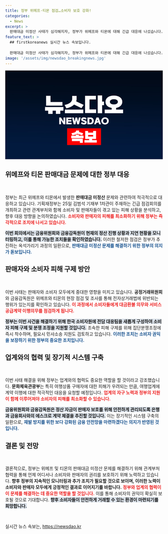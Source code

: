 ```yaml
---
title: 정부 위메프·티몬 점검…소비자 보호 강화!
categories:
  - News
excerpt: >
  판매대금 미정산 사태가 심각해지자, 정부가 위메프와 티몬에 대해 긴급 대응에 나섰습니다. 소비자와 판매자의 피해를 최소화하기 위한 다각적인 조치가 시행될 예정입니다. 이 상황은 어떻게 진전될까요? 클릭하여 자세한 내용을 확인하세요.
feature_text: >
  ## firstkoreanews 실시간 뉴스 속보입니다.

  판매대금 미정산 사태가 심각해지자, 정부가 위메프와 티몬에 대해 긴급 대응에 나섰습니다. 소비자와 판매자의 피해를 최소화하기 위한 다각적인 조치가 시행될 예정입니다. 이 상황은 어떻게 진전될까요? 클릭하여 자세한 내용을 확인하세요.
image: '/assets/img/newsdao_breakingnews.jpg'
---
```


<p><img src="/assets/img/newsdao_breakingnews.jpg" alt="firstkoreanews 속보" /></p>

<h2 data-ke-size="size26">위메프와 티몬 판매대금 문제에 대한 정부 대응</h2>

<p data-ke-size="size16">&nbsp;</p>

<p>정부는 최근 위메프와 티몬에서 발생한 <b>판매대금 미정산</b> 문제와 관련하여 적극적으로 대응하고 있습니다. 기획재정부는 25일 김범석 기재부 1차관이 주재하는 긴급 점검회의를 개최하고 관련 관계부처와 함께 소비자 및 판매자들이 겪고 있는 피해 상황을 분석하고, 향후 대응 방향을 논의하였습니다. <b><span style="color: #ee2323;">소비자와 판매자의 피해를 최소화하기 위해 정부는 즉각적으로 조치에 나서고 있습니다.</span></b> </p>

<p><b><span style="background-color: #21538527;">이번 회의에서는 금융위원회와 금융감독원이 현재의 정산 진행 상황과 지연 현황을 모니터링하고, 이를 통해 가능한 조치들을 확인하였습니다.</span></b> 이러한 철저한 점검은 정부가 추진하는 옥석가리기 과정의 일환으로, <b><span style="color: #1a5490;">판매대금 미정산 문제를 해결하기 위한 정부의 의지가 돋보입니다.</span></b></p>

<h2 data-ke-size="size26">판매자와 소비자 피해 구제 방안</h2>

<p data-ke-size="size16">&nbsp;</p>

<p>이번 사태는 판매자와 소비자 모두에게 중대한 영향을 미치고 있습니다. <b>공정거래위원회</b>와 금융감독원은 위메프와 티몬의 현장 점검 및 조사를 통해 전자상거래법에 위반되는 행위가 있는지를 확인하고 있습니다. <b><span style="color: #ee2323;">이 과정에서 소비자들에게 대금환불 의무와 서비스 공급계약 이행의무를 점검하게 됩니다.</span></b> </p>

<p><b><span style="background-color: #21538527;">정부는 이번 사건을 해결하기 위해 한국 소비자원에 전담 대응팀을 새롭게 구성하여 소비자 피해 구제 및 분쟁 조정을 지원할 것입니다.</span></b> 조속한 피해 구제를 위해 집단분쟁조정에 즉시 착수하며, 필요시 민사소송 지원도 검토하고 있습니다. <b><span style="color: #1a5490;">이러한 조치는 소비자 권익을 보장하기 위한 정부의 중요한 조치입니다.</span></b></p>

<h2 data-ke-size="size26">업계와의 협력 및 장기적 시스템 구축</h2>

<p data-ke-size="size16">&nbsp;</p>

<p>이번 사태 해결을 위해 정부는 업계와의 협력도 중요한 역할을 할 것이라고 강조했습니다. <b>문화체육관광부</b>는 특히 여행상품 구매자에 대한 피해가 우려되는 만큼, 여행업계에 계약 이행에 대한 적극적인 대응을 요청할 예정입니다. <b><span style="color: #ee2323;">업계의 자구 노력과 정부의 지원이 함께 이루어져야 소비자의 피해를 최소화할 수 있습니다.</span></b></p>

<p><b><span style="background-color: #21538527;">금융위원회와 금융감독원은 정산 자금이 판매자 보호를 위해 안전하게 관리되도록 은행과 금융회사와의 에스크로 계약 체결을 추진할 것입니다.</span></b> 이는 장기적인 시스템 구축의 일환으로, <b><span style="color: #1a5490;">재발 방지를 위한 보다 강화된 금융 안전망을 마련하겠다는 의지가 반영된 것입니다.</span></b></p>

<h2 data-ke-size="size26">결론 및 전망</h2>

<p data-ke-size="size16">&nbsp;</p>

<p>결론적으로, 정부는 위메프 및 티몬의 판매대금 미정산 문제를 해결하기 위해 관계부처 협력을 통해 언제 어디서나 소비자와 판매자의 권리를 보호하기 위해 노력하고 있습니다. <b>향후 정부의 지속적인 모니터링과 추가 조치가 필요할 것으로 보이며, 이러한 노력이 소비자와 판매자 모두에게 긍정적인 결과로 이어지기를 바랍니다.</b> <b><span style="color: #ee2323;">정부와 업계의 협력이 이 문제를 해결하는 데 중요한 역할을 할 것입니다.</span></b> 이를 통해 소비자의 권익이 확실히 보호될 것으로 기대합니다. <b><span style="background-color: #21538527;">향후 소비자들이 안전하게 거래할 수 있는 환경이 마련되기를 희망합니다.</span></b> </p>

<p data-ke-size="size16">&nbsp;</p>
실시간 뉴스 속보는, <a href="https://newsdao.kr" rel="dofollow">https://newsdao.kr</a>


